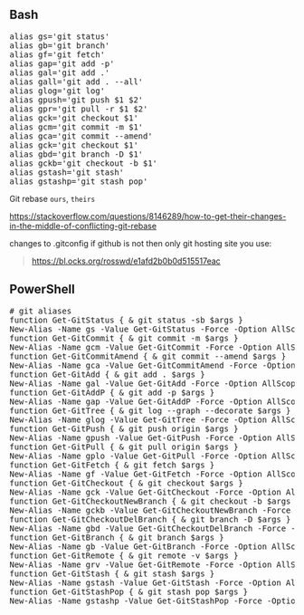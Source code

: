 ## Bash
<pre>
alias gs='git status'
alias gb='git branch' 
alias gf='git fetch' 
alias gap='git add -p' 
alias gal='git add .' 
alias gall='git add . --all' 
alias glog='git log'  
alias gpush='git push $1 $2' 
alias gpr='git pull -r $1 $2' 
alias gck='git checkout $1'
alias gcm='git commit -m $1'
alias gca='git commit --amend'
alias gck='git checkout $1'
alias gbd='git branch -D $1'
alias gckb='git checkout -b $1'
alias gstash='git stash'
alias gstashp='git stash pop'
</pre>  

Git rebase `ours`, `theirs`

https://stackoverflow.com/questions/8146289/how-to-get-their-changes-in-the-middle-of-conflicting-git-rebase


changes to .gitconfig if github is not then only git hosting site you use:
> https://bl.ocks.org/rosswd/e1afd2b0b0d515517eac


## PowerShell
<pre>
# git aliases
function Get-GitStatus { & git status -sb $args }
New-Alias -Name gs -Value Get-GitStatus -Force -Option AllScope
function Get-GitCommit { & git commit -m $args }
New-Alias -Name gcm -Value Get-GitCommit -Force -Option AllScope
function Get-GitCommitAmend { & git commit --amend $args }
New-Alias -Name gca -Value Get-GitCommitAmend -Force -Option AllScope
function Get-GitAdd { & git add . $args }
New-Alias -Name gal -Value Get-GitAdd -Force -Option AllScope
function Get-GitAddP { & git add -p $args }
New-Alias -Name gap -Value Get-GitAddP -Force -Option AllScope
function Get-GitTree { & git log --graph --decorate $args }
New-Alias -Name glog -Value Get-GitTree -Force -Option AllScope
function Get-GitPush { & git push origin $args }
New-Alias -Name gpush -Value Get-GitPush -Force -Option AllScope
function Get-GitPull { & git pull origin $args }
New-Alias -Name gplo -Value Get-GitPull -Force -Option AllScope
function Get-GitFetch { & git fetch $args }
New-Alias -Name gf -Value Get-GitFetch -Force -Option AllScope
function Get-GitCheckout { & git checkout $args }
New-Alias -Name gck -Value Get-GitCheckout -Force -Option AllScope
function Get-GitCheckoutNewBranch { & git checkout -b $args }
New-Alias -Name gckb -Value Get-GitCheckoutNewBranch -Force -Option AllScope
function Get-GitCheckoutDelBranch { & git branch -D $args }
New-Alias -Name gbd -Value Get-GitCheckoutDelBranch -Force -Option AllScope
function Get-GitBranch { & git branch $args }
New-Alias -Name gb -Value Get-GitBranch -Force -Option AllScope
function Get-GitRemote { & git remote -v $args }
New-Alias -Name grv -Value Get-GitRemote -Force -Option AllScope
function Get-GitStash { & git stash $args }
New-Alias -Name gstash -Value Get-GitStash -Force -Option AllScope
function Get-GitStashPop { & git stash pop $args }
New-Alias -Name gstashp -Value Get-GitStashPop -Force -Option AllScope

</pre>
